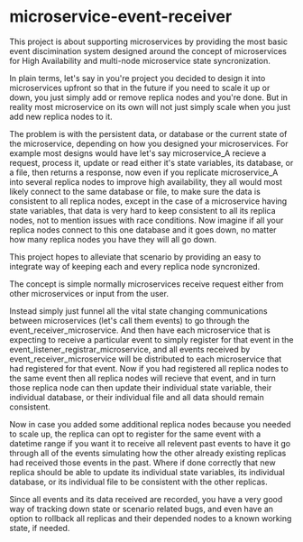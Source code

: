 # microservice-event-receiver

This project is about supporting microservices by providing the most basic event discimination system designed around the concept of microservices for High Availability and multi-node microservice state syncronization.

In plain terms, let's say in you're project you decided to design it into microservices upfront so that in the future if you need to scale it up or down, you just simply add or remove replica nodes and you're done. But in reality most microservice on its own will not just simply scale when you just add new replica nodes to it.

The problem is with the persistent data, or database or the current state of the microservice, depending on how you designed your microservices. For example most designs would have let's say microservice_A recieve a request, process it, update or read either it's state variables, its database, or a file, then returns a response, now even if you replicate microservice_A into several replica nodes to improve high availability, they all would most likely connect to the same database or file, to make sure the data is consistent to all replica nodes, except in the case of a microservice having state variables, that data is very hard to keep consistent to all its replica nodes, not to mention issues with race conditions. Now imagine if all your replica nodes connect to this one database and it goes down, no matter how many replica nodes you have they will all go down.

This project hopes to alleviate that scenario by providing an easy to integrate way of keeping each and every replica node syncronized.

The concept is simple normally microservices receive request either from other microservices or input from the user.

Instead simply just funnel all the vital state changing communications between microservices (let's call them events) to go through the event_receiver_microservice. And then have each microservice that is expecting to receive a particular event to simply register for that event in the event_listener_registrar_microservice, and all events received by event_receiver_microservice will be distributed to each microservice that had registered for that event. Now if you had registered all replica nodes to the same event then all replica nodes will recieve that event, and in turn those replica node can then update their individual state variable, their individual database, or their individual file and all data should remain consistent.

Now in case you added some additional replica nodes because you needed to scale up, the replica can opt to register for the same event with a datetime range if you want it to receive all relevent past events to have it go through all of the events simulating how the other already existing replicas had received those events in the past. Where if done correctly that new replica should be able to update its individual state variables, its individual database, or its individual file to be consistent with the other replicas.

Since all events and its data received are recorded, you have a very good way of tracking down state or scenario related bugs, and even have an option to rollback all replicas and their depended nodes to a known working state, if needed.
